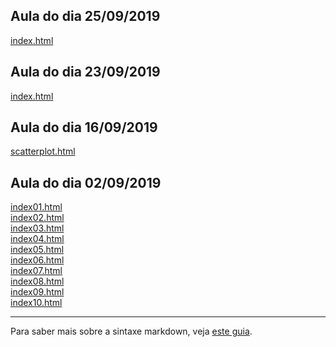 ## Aula do dia 25/09/2019
[index.html](d3_crossfilter_2/index.html)<br> 

## Aula do dia 23/09/2019
[index.html](d3_crossfilter/index.html)<br> 

## Aula do dia 16/09/2019
[scatterplot.html](d3_update/scatterplot.html)<br> 

## Aula do dia 02/09/2019

[index01.html](basic/index01.html)<br>
[index02.html](basic/index02.html)<br>
[index03.html](basic/index03.html)<br>
[index04.html](basic/index04.html)<br>
[index05.html](basic/index05.html)<br>
[index06.html](basic/index06.html)<br>
[index07.html](basic/index07.html)<br>
[index08.html](basic/index08.html)<br>
[index09.html](basic/index09.html)<br>
[index10.html](basic/index10.html)<br>

---

Para saber mais sobre a sintaxe markdown, veja [este guia](https://guides.github.com/features/mastering-markdown/).
